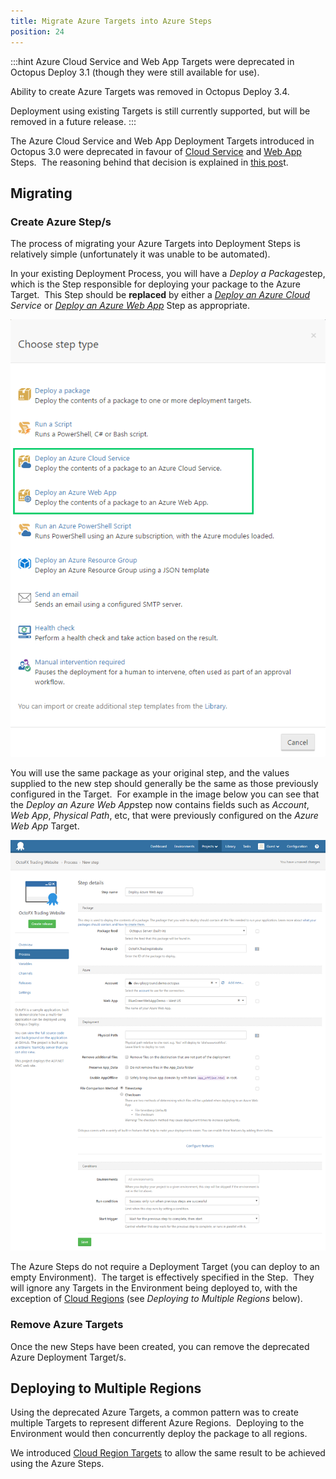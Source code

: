 ```yaml
---
title: Migrate Azure Targets into Azure Steps
position: 24
---
```



:::hint
Azure Cloud Service and Web App Targets were deprecated in Octopus Deploy 3.1 (though they were still available for use).


Ability to create Azure Targets was removed in Octopus Deploy 3.4.


Deployment using existing Targets is still currently supported, but will be removed in a future release.
:::





The Azure Cloud Service and Web App Deployment Targets introduced in Octopus 3.0 were deprecated in favour of [Cloud Service](/docs/guides/azure-deployments/cloud-services/cloud-service-concepts/cloud-service-deployment-step.md) and [Web App](/docs/guides/azure-deployments/web-apps/web-app-concepts/web-app-deployment-step.md) Steps.  The reasoning behind that decision is explained in [this pos](https://octopus.com/blog/azure-changes)t.

## Migrating

### Create Azure Step/s


The process of migrating your Azure Targets into Deployment Steps is relatively simple (unfortunately it was unable to be automated).


In your existing Deployment Process, you will have a *Deploy a Package*step, which is the Step responsible for deploying your package to the Azure Target.  This Step should be **replaced** by either a *[Deploy an Azure Cloud](/docs/guides/azure-deployments/cloud-services/cloud-service-concepts/cloud-service-deployment-step.md) Service* or *[Deploy an Azure Web App](/docs/guides/azure-deployments/web-apps/web-app-concepts/web-app-deployment-step.md)* Step as appropriate.


![](/docs/images/5669687/5865627.png)


You will use the same package as your original step, and the values supplied to the new step should generally be the same as those previously configured in the Target.  For example in the image below you can see that the *Deploy an Azure Web App*step now contains fields such as *Account*, *Web App*, *Physical Path*, etc, that were previously configured on the *Azure Web App* Target.


![](/docs/images/5669687/5865628.png)


The Azure Steps do not require a Deployment Target (you can deploy to an empty Environment).  The target is effectively specified in the Step.  They will ignore any Targets in the Environment being deployed to, with the exception of [Cloud Regions](/docs/deployment-targets/cloud-regions.md) (see *Deploying to Multiple Regions* below).

### Remove Azure Targets


Once the new Steps have been created, you can remove the deprecated Azure Deployment Target/s.

## Deploying to Multiple Regions


Using the deprecated Azure Targets, a common pattern was to create multiple Targets to represent different Azure Regions.  Deploying to the Environment would then concurrently deploy the package to all regions.


We introduced [Cloud Region Targets](/docs/deployment-targets/cloud-regions.md) to allow the same result to be achieved using the Azure Steps.
